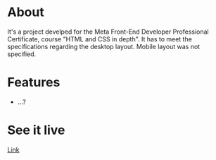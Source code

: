 # About
It's a project develped for the Meta Front-End Developer Professional Certificate, course "HTML and CSS in depth". It has to meet the specifications regarding the desktop layout. Mobile layout was not specified.

# Features
* ...?

# See it live

[Link](witchdevelops.git.io/lucky-shrub)

